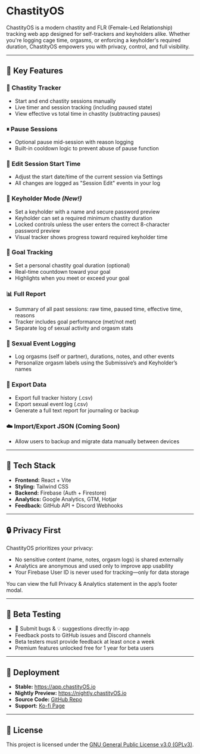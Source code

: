 # ChastityOS

ChastityOS is a modern chastity and FLR (Female-Led Relationship) tracking web app designed for self-trackers and keyholders alike. Whether you're logging cage time, orgasms, or enforcing a keyholder's required duration, ChastityOS empowers you with privacy, control, and full visibility.

---

## 🔑 Key Features

### 💠 Chastity Tracker
- Start and end chastity sessions manually
- Live timer and session tracking (including paused state)
- View effective vs total time in chastity (subtracting pauses)

### ⏸ Pause Sessions
- Optional pause mid-session with reason logging
- Built-in cooldown logic to prevent abuse of pause function

### 📆 Edit Session Start Time
- Adjust the start date/time of the current session via Settings
- All changes are logged as "Session Edit" events in your log

### 🧠 Keyholder Mode *(New!)*
- Set a keyholder with a name and secure password preview
- Keyholder can set a required minimum chastity duration
- Locked controls unless the user enters the correct 8-character password preview
- Visual tracker shows progress toward required keyholder time

### 🎯 Goal Tracking
- Set a personal chastity goal duration (optional)
- Real-time countdown toward your goal
- Highlights when you meet or exceed your goal

### 📊 Full Report
- Summary of all past sessions: raw time, paused time, effective time, reasons
- Tracker includes goal performance (met/not met)
- Separate log of sexual activity and orgasm stats

### 📝 Sexual Event Logging
- Log orgasms (self or partner), durations, notes, and other events
- Personalize orgasm labels using the Submissive’s and Keyholder’s names

### 🧾 Export Data
- Export full tracker history (.csv)
- Export sexual event log (.csv)
- Generate a full text report for journaling or backup

### ☁️ Import/Export JSON (Coming Soon)
- Allow users to backup and migrate data manually between devices

---

## 🔧 Tech Stack

- **Frontend:** React + Vite
- **Styling:** Tailwind CSS
- **Backend:** Firebase (Auth + Firestore)
- **Analytics:** Google Analytics, GTM, Hotjar
- **Feedback:** GitHub API + Discord Webhooks

---

## 🔒 Privacy First

ChastityOS prioritizes your privacy:
- No sensitive content (name, notes, orgasm logs) is shared externally
- Analytics are anonymous and used only to improve app usability
- Your Firebase User ID is never used for tracking—only for data storage

You can view the full Privacy & Analytics statement in the app’s footer modal.

---

## 🧪 Beta Testing

- 🐞 Submit bugs & 💡 suggestions directly in-app
- Feedback posts to GitHub issues and Discord channels
- Beta testers must provide feedback at least once a week
- Premium features unlocked free for 1 year for beta users

---

## 🚀 Deployment

- **Stable:** https://app.chastityOS.io  
- **Nightly Preview:** https://nightly.chastityOS.io  
- **Source Code:** [GitHub Repo](https://github.com/thef4tdaddy/chastityOS)  
- **Support:** [Ko-fi Page](https://ko-fi.com/chastityos)

---

## 📜 License

This project is licensed under the [GNU General Public License v3.0 (GPLv3)](https://www.gnu.org/licenses/gpl-3.0.en.html).
